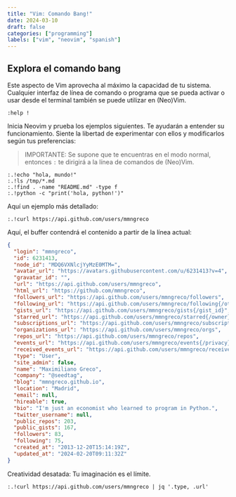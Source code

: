 ```yaml
---
title: "Vim: Comando Bang!"
date: 2024-03-10
draft: false
categories: ["programming"]
labels: ["vim", "neovim", "spanish"]
---
```


## Explora el comando bang

Este aspecto de Vim aprovecha al máximo la capacidad de tu sistema. Cualquier
interfaz de línea de comando o programa que se pueda activar o usar desde el
terminal también se puede utilizar en (Neo)Vim.

```vim
:help !
```


Inicia Neovim y prueba los ejemplos siguientes. Te ayudarán a entender su
funcionamiento. Siente la libertad de experimentar con ellos y modificarlos
según tus preferencias:

> IMPORTANTE: Se supone que te encuentras en el modo normal, entonces `:` te
> dirigirá a la línea de comandos de (Neo)Vim.

```vim
:.!echo "hola, mundo!"
:.!ls /tmp/*.md
:.!find . -name "README.md" -type f
:.!python -c "print('hola, python!')"
```

Aquí un ejemplo más detallado:

```vim
:.!curl https://api.github.com/users/mmngreco
```

Aquí, el buffer contendrá el contenido a partir de la línea actual:


```json
{
  "login": "mmngreco",
  "id": 6231413,
  "node_id": "MDQ6VXNlcjYyMzE0MTM=",
  "avatar_url": "https://avatars.githubusercontent.com/u/6231413?v=4",
  "gravatar_id": "",
  "url": "https://api.github.com/users/mmngreco",
  "html_url": "https://github.com/mmngreco",
  "followers_url": "https://api.github.com/users/mmngreco/followers",
  "following_url": "https://api.github.com/users/mmngreco/following{/other_user}",
  "gists_url": "https://api.github.com/users/mmngreco/gists{/gist_id}",
  "starred_url": "https://api.github.com/users/mmngreco/starred{/owner}{/repo}",
  "subscriptions_url": "https://api.github.com/users/mmngreco/subscriptions",
  "organizations_url": "https://api.github.com/users/mmngreco/orgs",
  "repos_url": "https://api.github.com/users/mmngreco/repos",
  "events_url": "https://api.github.com/users/mmngreco/events{/privacy}",
  "received_events_url": "https://api.github.com/users/mmngreco/received_events",
  "type": "User",
  "site_admin": false,
  "name": "Maximiliano Greco",
  "company": "@seedtag",
  "blog": "mmngreco.github.io",
  "location": "Madrid",
  "email": null,
  "hireable": true,
  "bio": "I'm just an economist who learned to program in Python.",
  "twitter_username": null,
  "public_repos": 203,
  "public_gists": 167,
  "followers": 83,
  "following": 75,
  "created_at": "2013-12-20T15:14:19Z",
  "updated_at": "2024-02-20T09:11:32Z"
}
```


Creatividad desatada: Tu imaginación es el límite.

```vim
:.!curl https://api.github.com/users/mmngreco | jq '.type, .url'
```


